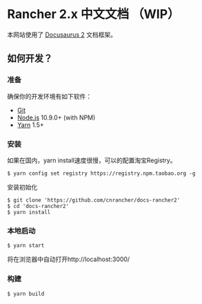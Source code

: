 # Rancher 2.x 中文文档 （WIP）

本网站使用了 [Docusaurus 2](https://v2.docusaurus.io/) 文档框架。

## 如何开发？

### 准备

确保你的开发环境有如下软件：

* [Git](http://git-scm.com/)
* [Node.js](http://nodejs.org/) 10.9.0+ (with NPM)
* [Yarn](https://yarnpkg.com/en/docs/install) 1.5+

### 安装

如果在国内，yarn install速度很慢，可以的配置淘宝Registry。

``` 
$ yarn config set registry https://registry.npm.taobao.org -g
```

安装初始化

``` 
$ git clone 'https://github.com/cnrancher/docs-rancher2'
$ cd 'docs-rancher2'
$ yarn install
```

### 本地启动

``` 
$ yarn start
```

将在浏览器中自动打开http://localhost:3000/

### 构建

``` 
$ yarn build
```

